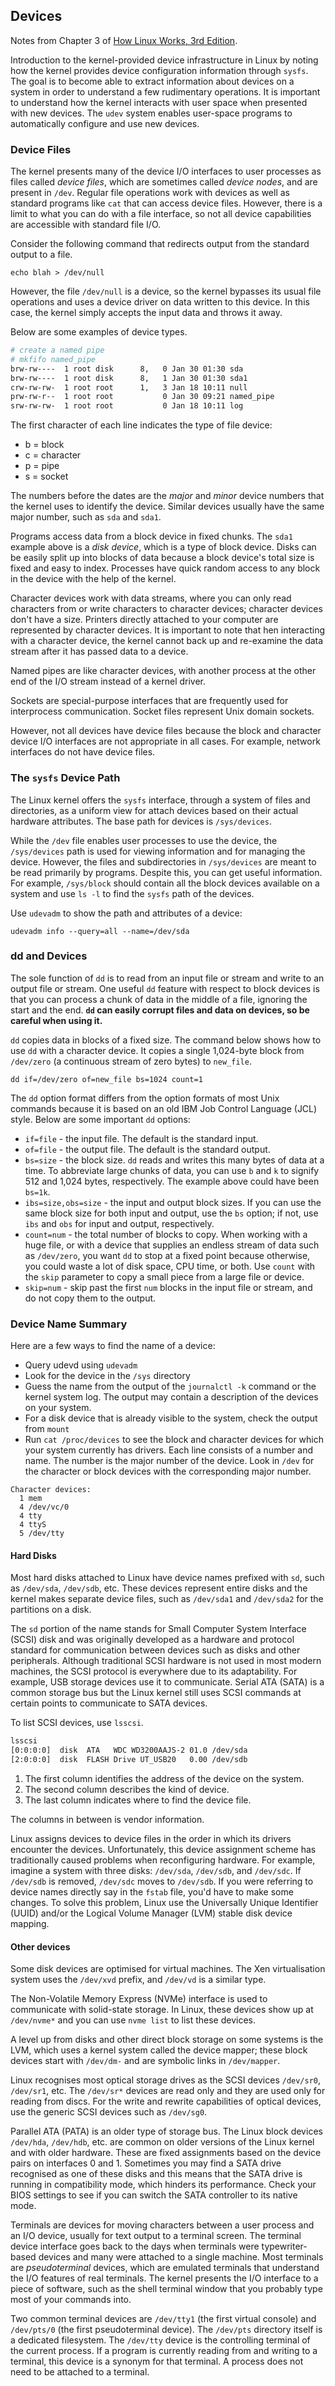 ## Devices

Notes from Chapter 3 of [How Linux Works, 3rd
Edition](https://nostarch.com/howlinuxworks3).

Introduction to the kernel-provided device infrastructure in Linux by noting
how the kernel provides device configuration information through `sysfs`. The
goal is to become able to extract information about devices on a system in
order to understand a few rudimentary operations. It is important to understand
how the kernel interacts with user space when presented with new devices. The
`udev` system enables user-space programs to automatically configure and use
new devices.

### Device Files

The kernel presents many of the device I/O interfaces to user processes as
files called _device files_, which are sometimes called _device nodes_, and are
present in `/dev`. Regular file operations work with devices as well as standard
programs like `cat` that can access device files. However, there is a limit to
what you can do with a file interface, so not all device capabilities are
accessible with standard file I/O.

Consider the following command that redirects output from the standard output
to a file.

    echo blah > /dev/null

However, the file `/dev/null` is a device, so the kernel bypasses its usual
file operations and uses a device driver on data written to this device. In
this case, the kernel simply accepts the input data and throws it away.

Below are some examples of device types.

```bash
# create a named pipe
# mkfifo named_pipe
brw-rw----  1 root disk      8,   0 Jan 30 01:30 sda
brw-rw----  1 root disk      8,   1 Jan 30 01:30 sda1
crw-rw-rw-  1 root root      1,   3 Jan 18 10:11 null
prw-rw-r--  1 root root           0 Jan 30 09:21 named_pipe
srw-rw-rw-  1 root root           0 Jan 18 10:11 log
```

The first character of each line indicates the type of file device:

* b = block
* c = character
* p = pipe
* s = socket

The numbers before the dates are the _major_ and _minor_ device numbers that
the kernel uses to identify the device. Similar devices usually have the same
major number, such as `sda` and `sda1`.

Programs access data from a block device in fixed chunks. The `sda1` example
above is a _disk device_, which is a type of block device. Disks can be easily
split up into blocks of data because a block device's total size is fixed and
easy to index. Processes have quick random access to any block in the device
with the help of the kernel.

Character devices work with data streams, where you can only read characters
from or write characters to character devices; character devices don't have a
size. Printers directly attached to your computer are represented by character
devices. It is important to note that hen interacting with a character device,
the kernel cannot back up and re-examine the data stream after it has passed
data to a device.

Named pipes are like character devices, with another process at the other end
of the I/O stream instead of a kernel driver.

Sockets are special-purpose interfaces that are frequently used for
interprocess communication. Socket files represent Unix domain sockets.

However, not all devices have device files because the block and character
device I/O interfaces are not appropriate in all cases. For example, network
interfaces do not have device files.

### The `sysfs` Device Path

The Linux kernel offers the `sysfs` interface, through a system of files and
directories, as a uniform view for attach devices based on their actual
hardware attributes. The base path for devices is `/sys/devices`.

While the `/dev` file enables user processes to use the device, the
`/sys/devices` path is used for viewing information and for managing the
device. However, the files and subdirectories in `/sys/devices` are meant to be
read primarily by programs. Despite this, you can get useful information. For
example, `/sys/block` should contain all the block devices available on a
system and use `ls -l` to find the `sysfs` path of the devices.

Use `udevadm` to show the path and attributes of a device:

    udevadm info --query=all --name=/dev/sda

### dd and Devices

The sole function of `dd` is to read from an input file or stream and write to
an output file or stream. One useful `dd` feature with respect to block devices
is that you can process a chunk of data in the middle of a file, ignoring the
start and the end. **`dd` can easily corrupt files and data on devices, so be
careful when using it.**

`dd` copies data in blocks of a fixed size. The command below shows how to use
`dd` with a character device. It copies a single 1,024-byte block from
`/dev/zero` (a continuous stream of zero bytes) to `new_file`.

    dd if=/dev/zero of=new_file bs=1024 count=1

The `dd` option format differs from the option formats of most Unix commands
because it is based on an old IBM Job Control Language (JCL) style. Below are
some important `dd` options:

* `if=file` - the input file. The default is the standard input.
* `of=file` - the output file. The default is the standard output.
* `bs=size` - the block size. `dd` reads and writes this many bytes of data at
a time. To abbreviate large chunks of data, you can use `b` and `k` to signify
512 and 1,024 bytes, respectively. The example above could have been `bs=1k`.
* `ibs=size,obs=size` - the input and output block sizes. If you can use the
same block size for both input and output, use the `bs` option; if not, use
`ibs` and `obs` for input and output, respectively.
* `count=num` - the total number of blocks to copy. When working with a huge
file, or with a device that supplies an endless stream of data such as
`/dev/zero`, you want `dd` to stop at a fixed point because otherwise, you
could waste a lot of disk space, CPU time, or both. Use `count` with the `skip`
parameter to copy a small piece from a large file or device.
* `skip=num` - skip past the first `num` blocks in the input file or stream,
and do not copy them to the output.

### Device Name Summary

Here are a few ways to find the name of a device:

* Query udevd using `udevadm`
* Look for the device in the `/sys` directory
* Guess the name from the output of the `journalctl -k` command or the kernel
system log. The output may contain a description of the devices on your system.
* For a disk device that is already visible to the system, check the output
from `mount`
* Run `cat /proc/devices` to see the block and character devices for which your
system currently has drivers. Each line consists of a number and name. The
number is the major number of the device. Look in `/dev` for the character or
block devices with the corresponding major number.

```
Character devices:
  1 mem
  4 /dev/vc/0
  4 tty
  4 ttyS
  5 /dev/tty
```

#### Hard Disks

Most hard disks attached to Linux have device names prefixed with `sd`, such as
`/dev/sda`, `/dev/sdb`, etc. These devices represent entire disks and the
kernel makes separate device files, such as `/dev/sda1` and `/dev/sda2` for the
partitions on a disk.

The `sd` portion of the name stands for Small Computer System Interface (SCSI)
disk and was originally developed as a hardware and protocol standard for
communication between devices such as disks and other peripherals. Although
traditional SCSI hardware is not used in most modern machines, the SCSI
protocol is everywhere due to its adaptability. For example, USB storage
devices use it to communicate. Serial ATA (SATA) is a common storage bus but
the Linux kernel still uses SCSI commands at certain points to communicate to
SATA devices.

To list SCSI devices, use `lsscsi`.

```bash
lsscsi
[0:0:0:0]  disk  ATA   WDC WD3200AAJS-2 01.0 /dev/sda
[2:0:0:0]  disk  FLASH Drive UT_USB20   0.00 /dev/sdb
```

1. The first column identifies the address of the device on the system.
2. The second column describes the kind of device.
3. The last column indicates where to find the device file.

The columns in between is vendor information.

Linux assigns devices to device files in the order in which its drivers
encounter the devices. Unfortunately, this device assignment scheme has
traditionally caused problems when reconfiguring hardware. For example, imagine
a system with three disks: `/dev/sda`, `/dev/sdb`, and `/dev/sdc`. If
`/dev/sdb` is removed, `/dev/sdc` moves to `/dev/sdb`. If you were referring to
device names directly say in the `fstab` file, you'd have to make some changes.
To solve this problem, Linux use the Universally Unique Identifier (UUID)
and/or the Logical Volume Manager (LVM) stable disk device mapping.

#### Other devices

Some disk devices are optimised for virtual machines. The Xen virtualisation
system uses the `/dev/xvd` prefix, and `/dev/vd` is a similar type.

The Non-Volatile Memory Express (NVMe) interface is used to communicate with
solid-state storage. In Linux, these devices show up at `/dev/nvme*` and you
can use `nvme list` to list these devices.

A level up from disks and other direct block storage on some systems is the
LVM, which uses a kernel system called the device mapper; these block devices
start with `/dev/dm-` and are symbolic links in `/dev/mapper`.

Linux recognises most optical storage drives as the SCSI devices `/dev/sr0`,
`/dev/sr1`, etc. The `/dev/sr*` devices are read only and they are used only
for reading from discs. For the write and rewrite capabilities of optical
devices, use the generic SCSI devices such as `/dev/sg0`.

Parallel ATA (PATA) is an older type of storage bus. The Linux block devices
`/dev/hda`, `/dev/hdb`, etc. are common on older versions of the Linux kernel
and with older hardware. These are fixed assignments based on the device pairs
on interfaces 0 and 1. Sometimes you may find a SATA drive recognised as one of
these disks and this means that the SATA drive is running in compatibility
mode, which hinders its performance. Check your BIOS settings to see if you can
switch the SATA controller to its native mode.

Terminals are devices for moving characters between a user process and an I/O
device, usually for text output to a terminal screen. The terminal device
interface goes back to the days when terminals were typewriter-based devices
and many were attached to a single machine. Most terminals are _pseudoterminal_
devices, which are emulated terminals that understand the I/O features of real
terminals. The kernel presents the I/O interface to a piece of software, such
as the shell terminal window that you probably type most of your commands into.

Two common terminal devices are `/dev/tty1` (the first virtual console) and
`/dev/pts/0` (the first pseudoterminal device). The `/dev/pts` directory itself
is a dedicated filesystem. The `/dev/tty` device is the controlling terminal of
the current process. If a program is currently reading from and writing to a
terminal, this device is a synonym for that terminal. A process does not need
to be attached to a terminal.
